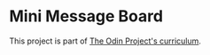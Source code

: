 # Mini Message Board

This project is part of <a href="https://www.theodinproject.com/paths" target="_blank">The Odin Project's curriculum</a>.
